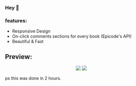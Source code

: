 ### Hey 🥐
### features:
<ul>
<li>Responsive Design</li>
<li>On-click comments sections for every book (Epicode's API)</li>
<li>Beautiful & Fast</li>
</ul>

## Preview:
<p align="center">
<img src="https://i.imgur.com/JQ6iVuO.png">
<img src="https://i.imgur.com/0FEURCO.png">
</p>
ps this was done in 2 hours.
